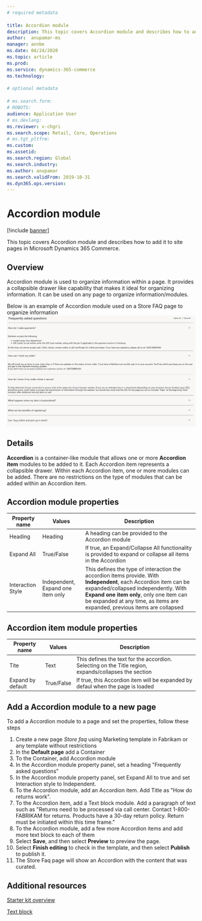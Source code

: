 ```yaml
---
# required metadata

title: Accordion module 
description: This topic covers Accordion module and describes how to add it to site pages in Microsoft Dynamics 365 Commerce.
author:  anupamar-ms
manager: annbe
ms.date: 04/24/2020
ms.topic: article
ms.prod: 
ms.service: dynamics-365-commerce
ms.technology: 

# optional metadata

# ms.search.form: 
# ROBOTS: 
audience: Application User
# ms.devlang: 
ms.reviewer: v-chgri
ms.search.scope: Retail, Core, Operations
# ms.tgt_pltfrm: 
ms.custom: 
ms.assetid: 
ms.search.region: Global
ms.search.industry: 
ms.author: anupamar
ms.search.validFrom: 2019-10-31
ms.dyn365.ops.version: 
---
```


# Accordion module


[!include [banner](includes/banner.md)]

This topic covers Accordion module and describes how to add it to site pages in Microsoft Dynamics 365 Commerce.

## Overview
Accordion module is used to organize information within a page. It provides a collapsible drawer like capability that makes it ideal for organizing information. It can be used on any page to organize information/modules.

Below is an example of Accordion module used on a Store FAQ page to organize information
![Example of a Accordion module](./media/ecommerce-accordion.PNG)

## Details
**Accordion** is a container-like module that allows one or more **Accordion item** modules to be added to it. Each Accordion item represents a collapsible drawer. Within each Accordion item,  one or more modules can be added. There are no restrictions on the type of modules that can be added within an Accordion item.


## Accordion module properties

| Property name  | Values | Description |
|----------------|--------|-------------|
| Heading          | Heading| A heading can be provided to the Accordion module|
| Expand All  | True/False | If true, an Expand/Collapse All functionality is provided to expand or collapse all items in the Accordion|
| Interaction Style| Independent, Expand one item only| This defines the type of interaction the accordion items provide. With **Independent**, each Accordion item can be expanded/collapsed independently. With **Expand one item only**, only one item can be expanded at any time, as items are expanded, previous items are collapsed|

## Accordion item module properties

| Property name  | Values | Description |
|----------------|--------|-------------|
| Tite          | Text|  This defines the text for the accordion. Selecting on the Title region, expands/collapses the section|
| Expand by default  | True/False | If true, this Accordion item will be expanded by defaul when the page is loaded|


## Add a Accordion module to a new page

To add a Accordion module to a page and set the properties, follow these steps
1. Create a new page *Store faq* using Marketing template in Fabrikam or any template without restrictions
1. In the **Default page** add a Container
1. To the Container, add Accordion module
1. In the Accordion module property panel, set a heading "Frequently asked questions"
1. In the Accordion module property panel, set Expand All to true and set Interaction style to Independent.
1. To the Accordion module, add an Accordion item. Add Title as "How do returns work".
1. To the Accordion item, add a Text block module. Add a  paragraph of text such as "Returns need to be processed via call center. Contact 1-800-FABRIKAM for returns. Products have a 30-day return policy. Return must be initiated within this time frame."
1. To the Accordion module, add a few more Accordion items and add more text block to each of them
1. Select **Save**, and then select **Preview** to preview the page.
1. Select **Finish editing** to check in the template, and then select **Publish** to publish it. 
1. The Store Faq page will show an Accordion with the content that was curated.

## Additional resources

[Starter kit overview](starter-kit-overview.md)

[Text block](add-content-rich-block.md)
